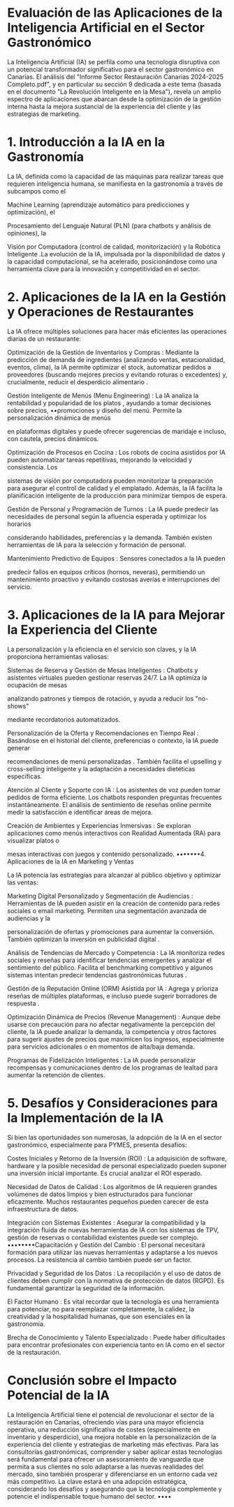 # Evaluación de las Aplicaciones de la Inteligencia Artificial en el Sector Gastronómico 

La Inteligencia Artificial (IA) se perfila como una tecnología disruptiva con un potencial transformador significativo para el sector gastronómico en Canarias. El análisis del "Informe Sector Restauración Canarias 2024-2025 Completo.pdf", y en particular su sección 9 dedicada a este tema (basada en el documento "La Revolución Inteligente en la Mesa"), revela un amplio espectro de aplicaciones que abarcan desde la optimización de la gestión interna hasta la mejora sustancial de la experiencia del cliente y las estrategias de marketing. 

# 1. Introducción a la IA en la Gastronomía 

La IA, definida como la capacidad de las máquinas para realizar tareas que requieren inteligencia humana, se manifiesta en la gastronomía a través de subcampos como el 

Machine Learning (aprendizaje automático para predicciones y optimización), el 

Procesamiento del Lenguaje Natural (PLN) (para chatbots y análisis de opiniones), la 

Visión por Computadora (control de calidad, monitorización) y la Robótica Inteligente .La evolución de la IA, impulsada por la disponibilidad de datos y la capacidad computacional, se ha acelerado, posicionándose como una herramienta clave para la innovación y competitividad en el sector. 

# 2. Aplicaciones de la IA en la Gestión y Operaciones de Restaurantes 

La IA ofrece múltiples soluciones para hacer más eficientes las operaciones diarias de un restaurante: 

Optimización de la Gestión de Inventarios y Compras : Mediante la predicción de demanda de ingredientes (analizando ventas, estacionalidad, eventos, clima), la IA permite optimizar el stock, automatizar pedidos a proveedores (buscando mejores precios y evitando roturas o excedentes) y, crucialmente, reducir el desperdicio alimentario .

Gestión Inteligente de Menús (Menu Engineering) : La IA analiza la rentabilidad y popularidad de los platos , ayudando a tomar decisiones sobre precios, ••promociones y diseño del menú. Permite la personalización dinámica de menús 

en plataformas digitales y puede ofrecer sugerencias de maridaje e incluso, con cautela, precios dinámicos. 

Optimización de Procesos en Cocina : Los robots de cocina asistidos por IA pueden automatizar tareas repetitivas, mejorando la velocidad y consistencia. Los 

sistemas de visión por computadora pueden monitorizar la preparación para asegurar el control de calidad y el emplatado. Además, la IA facilita la planificación inteligente de la producción para minimizar tiempos de espera. 

Gestión de Personal y Programación de Turnos : La IA puede predecir las necesidades de personal según la afluencia esperada y optimizar los horarios 

considerando habilidades, preferencias y la demanda. También existen herramientas de IA para la selección y formación de personal. 

Mantenimiento Predictivo de Equipos : Sensores conectados a la IA pueden 

predecir fallos en equipos críticos (hornos, neveras), permitiendo un mantenimiento proactivo y evitando costosas averías e interrupciones del servicio. 

# 3. Aplicaciones de la IA para Mejorar la Experiencia del Cliente 

La personalización y la eficiencia en el servicio son claves, y la IA proporciona herramientas valiosas: 

Sistemas de Reserva y Gestión de Mesas Inteligentes : Chatbots y asistentes virtuales pueden gestionar reservas 24/7. La IA optimiza la ocupación de mesas 

analizando patrones y tiempos de rotación, y ayuda a reducir los "no-shows" 

mediante recordatorios automatizados. 

Personalización de la Oferta y Recomendaciones en Tiempo Real : Basándose en el historial del cliente, preferencias o contexto, la IA puede generar 

recomendaciones de menú personalizadas . También facilita el upselling y cross-selling inteligente y la adaptación a necesidades dietéticas específicas. 

Atención al Cliente y Soporte con IA : Los asistentes de voz pueden tomar pedidos de forma eficiente. Los chatbots responden preguntas frecuentes instantáneamente. El análisis de sentimiento de reseñas online permite medir la satisfacción e identificar áreas de mejora. 

Creación de Ambientes y Experiencias Inmersivas : Se exploran aplicaciones como menús interactivos con Realidad Aumentada (RA) para visualizar platos o 

mesas interactivas con juegos y contenido personalizado. •••••••4. Aplicaciones de la IA en Marketing y Ventas 

La IA potencia las estrategias para alcanzar al público objetivo y optimizar las ventas: 

Marketing Digital Personalizado y Segmentación de Audiencias : Herramientas de IA pueden asistir en la creación de contenido para redes sociales o email marketing. Permiten una segmentación avanzada de audiencias y la 

personalización de ofertas y promociones para aumentar la conversión. También optimizan la inversión en publicidad digital .

Análisis de Tendencias de Mercado y Competencia : La IA monitoriza redes sociales y reseñas para identificar tendencias emergentes y analizar el sentimiento del público. Facilita el benchmarking competitivo y algunos sistemas intentan predecir tendencias gastronómicas futuras .

Gestión de la Reputación Online (ORM) Asistida por IA : Agrega y prioriza reseñas de múltiples plataformas, e incluso puede sugerir borradores de respuesta .

Optimización Dinámica de Precios (Revenue Management) : Aunque debe usarse con precaución para no afectar negativamente la percepción del cliente, la IA puede analizar la demanda, la competencia y otros factores para sugerir ajustes de precios que maximicen los ingresos, especialmente para servicios adicionales o en momentos de alta/baja demanda. 

Programas de Fidelización Inteligentes : La IA puede personalizar recompensas y comunicaciones dentro de los programas de lealtad para aumentar la retención de clientes. 

# 5. Desafíos y Consideraciones para la Implementación de la IA 

Si bien las oportunidades son numerosas, la adopción de la IA en el sector gastronómico, especialmente para PYMES, presenta desafíos: 

Costes Iniciales y Retorno de la Inversión (ROI) : La adquisición de software, hardware y la posible necesidad de personal especializado pueden suponer una inversión inicial importante. Es crucial analizar el ROI esperado. 

Necesidad de Datos de Calidad : Los algoritmos de IA requieren grandes volúmenes de datos limpios y bien estructurados para funcionar eficazmente. Muchos restaurantes pequeños pueden carecer de esta infraestructura de datos. 

Integración con Sistemas Existentes : Asegurar la compatibilidad y la integración fluida de nuevas herramientas de IA con los sistemas de TPV, gestión de reservas o contabilidad existentes puede ser complejo. ••••••••Capacitación y Gestión del Cambio : El personal necesitará formación para utilizar las nuevas herramientas y adaptarse a los nuevos procesos. La resistencia al cambio también puede ser un factor. 

Privacidad y Seguridad de los Datos : La recopilación y el uso de datos de clientes deben cumplir con la normativa de protección de datos (RGPD). Es fundamental garantizar la seguridad de la información. 

El Factor Humano : Es vital recordar que la tecnología es una herramienta para potenciar, no para reemplazar completamente, la calidez, la creatividad y la hospitalidad humanas, que son esenciales en la gastronomía. 

Brecha de Conocimiento y Talento Especializado : Puede haber dificultades para encontrar profesionales con experiencia tanto en IA como en el sector de la restauración. 

# Conclusión sobre el Impacto Potencial de la IA 

La Inteligencia Artificial tiene el potencial de revolucionar el sector de la restauración en Canarias, ofreciendo vías para una mayor eficiencia operativa, una reducción significativa de costes (especialmente en inventario y desperdicio), una mejora notable en la personalización de la experiencia del cliente y estrategias de marketing más efectivas. Para las consultorías gastronómicas, comprender y saber aplicar estas tecnologías será fundamental para ofrecer un asesoramiento de vanguardia que permita a sus clientes no solo adaptarse a las nuevas realidades del mercado, sino también prosperar y diferenciarse en un entorno cada vez más competitivo. La clave estará en una adopción estratégica, considerando los desafíos y asegurando que la tecnología complemente y potencie el indispensable toque humano del sector. ••••
